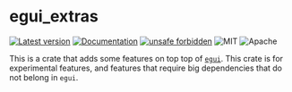 # egui_extras

[![Latest version](https://img.shields.io/crates/v/egui_extras.svg)](https://crates.io/crates/egui_extras)
[![Documentation](https://docs.rs/egui_extras/badge.svg)](https://docs.rs/egui_extras)
[![unsafe forbidden](https://img.shields.io/badge/unsafe-forbidden-success.svg)](https://github.com/rust-secure-code/safety-dance/)
![MIT](https://img.shields.io/badge/license-MIT-blue.svg)
![Apache](https://img.shields.io/badge/license-Apache-blue.svg)

This is a crate that adds some features on top top of [`egui`](https://github.com/emilk/egui). This crate is for experimental features, and features that require big dependencies that do not belong in `egui`.
